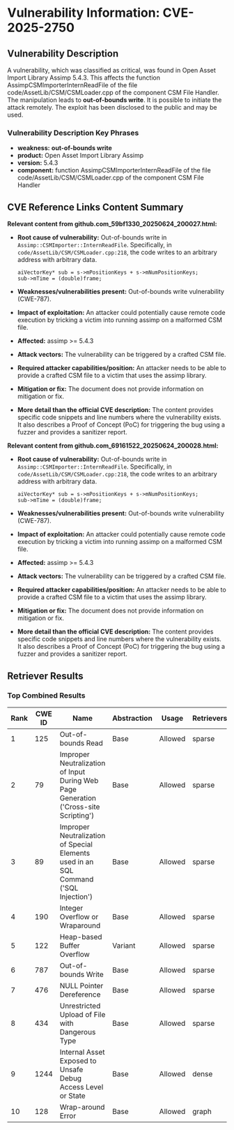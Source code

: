 # Vulnerability Information: CVE-2025-2750

## Vulnerability Description
A vulnerability, which was classified as critical, was found in Open Asset Import Library Assimp 5.4.3. This affects the function AssimpCSMImporterInternReadFile of the file code/AssetLib/CSM/CSMLoader.cpp of the component CSM File Handler. The manipulation leads to **out-of-bounds write**. It is possible to initiate the attack remotely. The exploit has been disclosed to the public and may be used.

### Vulnerability Description Key Phrases
- **weakness:** **out-of-bounds write**
- **product:** Open Asset Import Library Assimp
- **version:** 5.4.3
- **component:** function AssimpCSMImporterInternReadFile of the file code/AssetLib/CSM/CSMLoader.cpp of the component CSM File Handler

## CVE Reference Links Content Summary
**Relevant content from github.com_59bf1330_20250624_200027.html:**

*   **Root cause of vulnerability:** Out-of-bounds write in `Assimp::CSMImporter::InternReadFile`.  Specifically, in `code/AssetLib/CSM/CSMLoader.cpp:218`, the code writes to an arbitrary address with arbitrary data.

    ```
    aiVectorKey* sub = s->mPositionKeys + s->mNumPositionKeys;
    sub->mTime = (double)frame;
    ```
*   **Weaknesses/vulnerabilities present:**  Out-of-bounds write vulnerability (CWE-787).
*   **Impact of exploitation:**  An attacker could potentially cause remote code execution by tricking a victim into running assimp on a malformed CSM file.
*   **Affected:** assimp >= 5.4.3
*   **Attack vectors:**  The vulnerability can be triggered by a crafted CSM file.
*   **Required attacker capabilities/position:** An attacker needs to be able to provide a crafted CSM file to a victim that uses the assimp library.
*   **Mitigation or fix:**  The document does not provide information on mitigation or fix.
*   **More detail than the official CVE description:** The content provides specific code snippets and line numbers where the vulnerability exists. It also describes a Proof of Concept (PoC) for triggering the bug using a fuzzer and provides a sanitizer report.

**Relevant content from github.com_69161522_20250624_200028.html:**

*   **Root cause of vulnerability:** Out-of-bounds write in `Assimp::CSMImporter::InternReadFile`.  Specifically, in `code/AssetLib/CSM/CSMLoader.cpp:218`, the code writes to an arbitrary address with arbitrary data.

    ```
    aiVectorKey* sub = s->mPositionKeys + s->mNumPositionKeys;
    sub->mTime = (double)frame;
    ```
*   **Weaknesses/vulnerabilities present:**  Out-of-bounds write vulnerability (CWE-787).
*   **Impact of exploitation:**  An attacker could potentially cause remote code execution by tricking a victim into running assimp on a malformed CSM file.
*   **Affected:** assimp >= 5.4.3
*   **Attack vectors:**  The vulnerability can be triggered by a crafted CSM file.
*   **Required attacker capabilities/position:** An attacker needs to be able to provide a crafted CSM file to a victim that uses the assimp library.
*   **Mitigation or fix:**  The document does not provide information on mitigation or fix.
*   **More detail than the official CVE description:** The content provides specific code snippets and line numbers where the vulnerability exists. It also describes a Proof of Concept (PoC) for triggering the bug using a fuzzer and provides a sanitizer report.

## Retriever Results

### Top Combined Results

| Rank | CWE ID | Name | Abstraction | Usage  | Retrievers | Individual Scores |
|------|--------|------|-------------|-------|------------|-------------------|
| 1 | 125 | Out-of-bounds Read | Base | Allowed | sparse | 0.425 |
| 2 | 79 | Improper Neutralization of Input During Web Page Generation ('Cross-site Scripting') | Base | Allowed | sparse | 0.414 |
| 3 | 89 | Improper Neutralization of Special Elements used in an SQL Command ('SQL Injection') | Base | Allowed | sparse | 0.411 |
| 4 | 190 | Integer Overflow or Wraparound | Base | Allowed | sparse | 0.380 |
| 5 | 122 | Heap-based Buffer Overflow | Variant | Allowed | sparse | 0.370 |
| 6 | 787 | Out-of-bounds Write | Base | Allowed | sparse | 0.368 |
| 7 | 476 | NULL Pointer Dereference | Base | Allowed | sparse | 0.366 |
| 8 | 434 | Unrestricted Upload of File with Dangerous Type | Base | Allowed | sparse | 0.360 |
| 9 | 1244 | Internal Asset Exposed to Unsafe Debug Access Level or State | Base | Allowed | dense | 0.577 |
| 10 | 128 | Wrap-around Error | Base | Allowed | graph | 0.002 |

